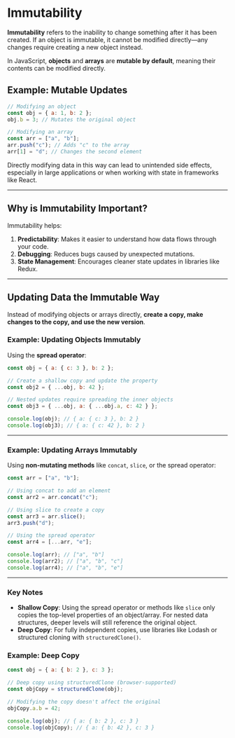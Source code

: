 # Immutability

**Immutability** refers to the inability to change something after it has been created. If an object is immutable, it cannot be modified directly—any changes require creating a new object instead.

In JavaScript, **objects** and **arrays** are **mutable by default**, meaning their contents can be modified directly.

## Example: Mutable Updates

```javascript
// Modifying an object
const obj = { a: 1, b: 2 };
obj.b = 3; // Mutates the original object

// Modifying an array
const arr = ["a", "b"];
arr.push("c"); // Adds "c" to the array
arr[1] = "d"; // Changes the second element
```

Directly modifying data in this way can lead to unintended side effects, especially in large applications or when working with state in frameworks like React.

---

## Why is Immutability Important?

Immutability helps:

1. **Predictability**: Makes it easier to understand how data flows through your code.
2. **Debugging**: Reduces bugs caused by unexpected mutations.
3. **State Management**: Encourages cleaner state updates in libraries like Redux.

---

## Updating Data the Immutable Way

Instead of modifying objects or arrays directly, **create a copy, make changes to the copy, and use the new version**.

### Example: Updating Objects Immutably

Using the **spread operator**:

```javascript
const obj = { a: { c: 3 }, b: 2 };

// Create a shallow copy and update the property
const obj2 = { ...obj, b: 42 };

// Nested updates require spreading the inner objects
const obj3 = { ...obj, a: { ...obj.a, c: 42 } };

console.log(obj); // { a: { c: 3 }, b: 2 }
console.log(obj3); // { a: { c: 42 }, b: 2 }
```

---

### Example: Updating Arrays Immutably

Using **non-mutating methods** like `concat`, `slice`, or the spread operator:

```javascript
const arr = ["a", "b"];

// Using concat to add an element
const arr2 = arr.concat("c");

// Using slice to create a copy
const arr3 = arr.slice();
arr3.push("d");

// Using the spread operator
const arr4 = [...arr, "e"];

console.log(arr); // ["a", "b"]
console.log(arr2); // ["a", "b", "c"]
console.log(arr4); // ["a", "b", "e"]
```

---

### Key Notes

- **Shallow Copy**: Using the spread operator or methods like `slice` only copies the top-level properties of an object/array. For nested data structures, deeper levels will still reference the original object.
- **Deep Copy**: For fully independent copies, use libraries like Lodash or structured cloning with `structuredClone()`.

### Example: Deep Copy

```javascript
const obj = { a: { b: 2 }, c: 3 };

// Deep copy using structuredClone (browser-supported)
const objCopy = structuredClone(obj);

// Modifying the copy doesn't affect the original
objCopy.a.b = 42;

console.log(obj); // { a: { b: 2 }, c: 3 }
console.log(objCopy); // { a: { b: 42 }, c: 3 }
```
